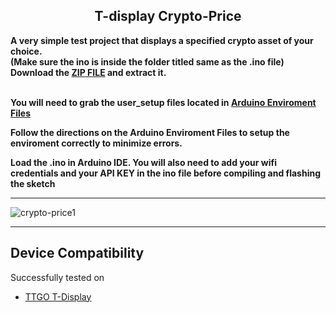 <div align="center">
  
  ## T-display Crypto-Price

</div>

<b>A very simple test project that displays a specified crypto asset of your choice.</b>
<br>
<b>(Make sure the ino is inside the folder titled same as the .ino file) Download the <a href="https://github.com/ATOMNFT/ESP32-TTGO-T-Display-Hub/blob/main/Projects/TDisplay-PwnInfo/TDisplay-PwnInfo.zip">ZIP FILE</a> and extract it. 

<br>
<b>You will need to grab the user_setup files located in <a href=https://github.com/ATOMNFT/ESP32-TTGO-T-Display-Hub/tree/main/Arduino%20Files>Arduino Enviroment Files</a>

<br>

Follow the directions on the Arduino Enviroment Files to setup the enviroment correctly to minimize errors.</b> 
<br>

Load the .ino in Arduino IDE. You will also need to add your wifi credentials and your API KEY in the ino file before compiling and flashing the sketch </b> 

---

![crypto-price1](Images/1.jpg)


---
  
  ## Device Compatibility

Successfully tested on
- [TTGO T-Display](https://www.aliexpress.us/item/3256805784238887.html?spm=a2g0o.order_list.order_list_main.17.1ecc1802gBNP2R&gatewayAdapt=glo2usa)